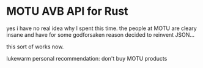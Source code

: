 # MOTU AVB API for Rust

yes i have no real idea why I spent this time. the people at MOTU are cleary insane and have for some godforsaken reason decided to reinvent JSON...

this sort of works now.

lukewarm personal recommendation: don't buy MOTU products